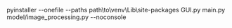  pyinstaller --onefile --paths path\to\venv\Lib\site-packages GUI.py main.py model/image_processing.py --noconsole 

